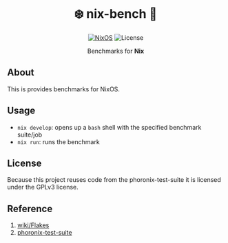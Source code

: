 <div align=center>

# ❄️ nix-bench 🚀

 [![NixOS](https://img.shields.io/badge/Flakes-Nix-informational.svg?logo=nixos&style=for-the-badge)](https://nixos.org) ![License](https://img.shields.io/github/license/mordragt/nix-bench?style=for-the-badge) 

Benchmarks for **Nix**

</div>

## About

This is provides benchmarks for NixOS.

## Usage

- `nix develop`: opens up a `bash` shell with the specified benchmark suite/job
- `nix run`: runs the benchmark

## License

Because this project reuses code from the phoronix-test-suite it is licensed under the GPLv3 license.

## Reference

1. [wiki/Flakes](https://nixos.wiki/wiki/Flakes)
2. [phoronix-test-suite](https://github.com/phoronix-test-suite/phoronix-test-suite)
